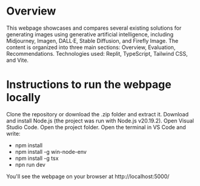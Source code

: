 # Overview

This webpage showcases and compares several existing solutions for generating images using generative artificial intelligence, including Midjourney, Imagen, DALL·E, Stable Diffusion, and Firefly Image. The content is organized into three main sections: Overview, Evaluation, Recommendations.
Technologies used: Replit, TypeScript, Tailwind CSS, and Vite.

# Instructions to run the webpage locally

Clone the repository or download the .zip folder and extract it. Download and install Node.js (the project was run with Node.js v20.19.2). Open Visual Studio Code. Open the project folder. Open the terminal in VS Code and write:
 - npm install
 - npm install -g win-node-env
 - npm install -g tsx
 - npn run dev

You'll see the webpage on your browser at http://localhost:5000/





 
